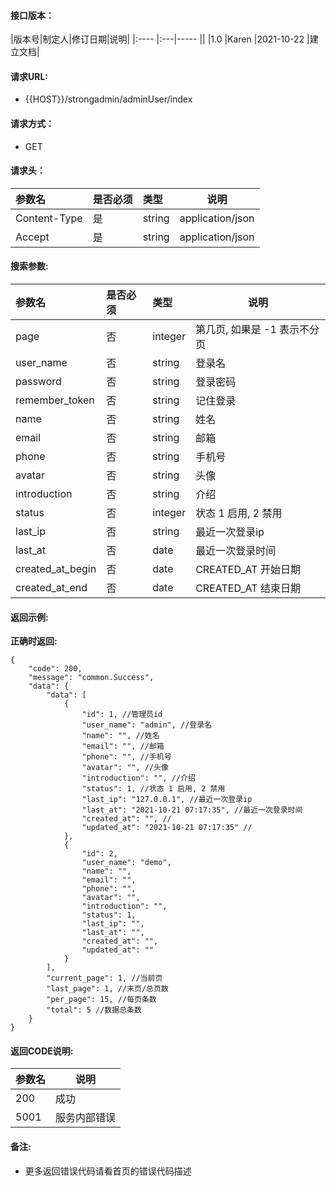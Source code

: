 #### 接口版本：

|版本号|制定人|修订日期|说明|
|:----    |:---|-----   ||
|1.0 |Karen  |2021-10-22 |建立文档|

#### 请求URL:

- {{HOST}}/strongadmin/adminUser/index

#### 请求方式：

- GET

#### 请求头：

|参数名|是否必须|类型|说明|
|:----    |:---|:----- |-----   |
|Content-Type |是  |string |application/json   |
|Accept |是  |string |application/json   |

#### 搜索参数:

|参数名|是否必须|类型|说明|
|:----    |:---|:----- |-----   |
|page |否  |integer |第几页, 如果是 -1 表示不分页   |
|user_name |否  |string |登录名   |
|password |否  |string |登录密码   |
|remember_token |否  |string |记住登录   |
|name |否  |string |姓名   |
|email |否  |string |邮箱   |
|phone |否  |string |手机号   |
|avatar |否  |string |头像   |
|introduction |否  |string |介绍   |
|status |否  |integer |状态 1 启用, 2 禁用   |
|last_ip |否  |string |最近一次登录ip   |
|last_at |否  |date |最近一次登录时间   |
|created_at_begin |否  |date |CREATED_AT 开始日期   |
|created_at_end |否  |date |CREATED_AT 结束日期   |

#### 返回示例:

**正确时返回:**

```
{
    "code": 200,
    "message": "common.Success",
    "data": {
        "data": [
            {
                "id": 1, //管理员id
                "user_name": "admin", //登录名
                "name": "", //姓名
                "email": "", //邮箱
                "phone": "", //手机号
                "avatar": "", //头像
                "introduction": "", //介绍
                "status": 1, //状态 1 启用, 2 禁用
                "last_ip": "127.0.0.1", //最近一次登录ip
                "last_at": "2021-10-21 07:17:35", //最近一次登录时间
                "created_at": "", //
                "updated_at": "2021-10-21 07:17:35" //
            },
            {
                "id": 2,
                "user_name": "demo",
                "name": "",
                "email": "",
                "phone": "",
                "avatar": "",
                "introduction": "",
                "status": 1,
                "last_ip": "",
                "last_at": "",
                "created_at": "",
                "updated_at": ""
            }
        ],
        "current_page": 1, //当前页
        "last_page": 1, //末页/总页数
        "per_page": 15, //每页条数
        "total": 5 //数据总条数
    }
}
```

#### 返回CODE说明:

|参数名|说明|
|:----- |----- |
|200 |成功  |
|5001|服务内部错误|

#### 备注:

- 更多返回错误代码请看首页的错误代码描述